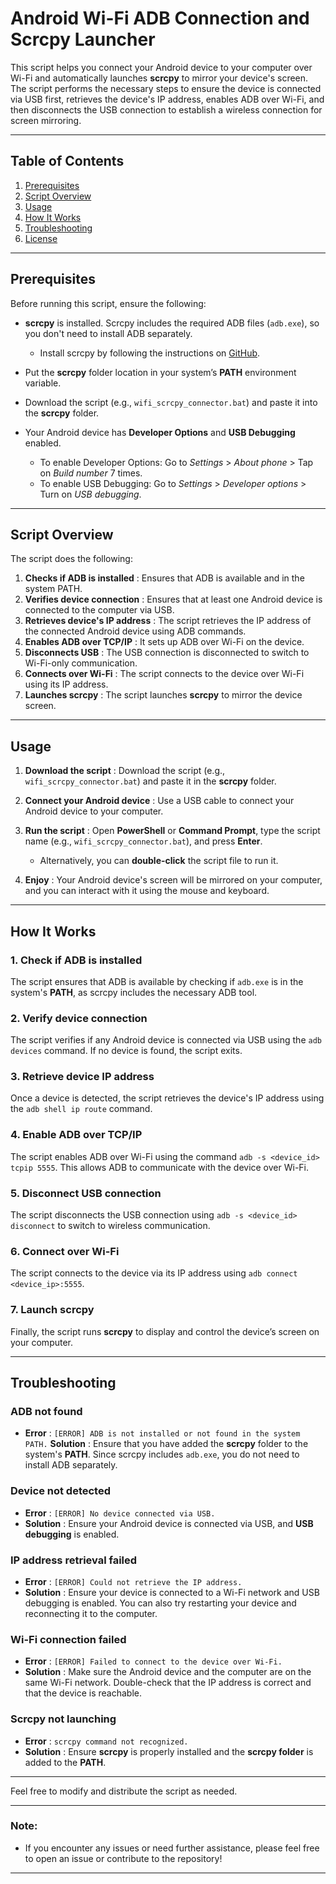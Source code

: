# Android Wi-Fi ADB Connection and Scrcpy Launcher

This script helps you connect your Android device to your computer over Wi-Fi and automatically launches **scrcpy** to mirror your device's screen. The script performs the necessary steps to ensure the device is connected via USB first, retrieves the device's IP address, enables ADB over Wi-Fi, and then disconnects the USB connection to establish a wireless connection for screen mirroring.

---

## Table of Contents

1. [Prerequisites]()
2. [Script Overview]()
3. [Usage]()
4. [How It Works]()
5. [Troubleshooting]()
6. [License]()

---

## Prerequisites

Before running this script, ensure the following:

* **scrcpy** is installed. Scrcpy includes the required ADB files (`adb.exe`), so you don't need to install ADB separately.

  * Install scrcpy by following the instructions on [GitHub](https://github.com/Genymobile/scrcpy).
* Put the **scrcpy** folder location in your system’s **PATH** environment variable.
* Download the script (e.g., `wifi_scrcpy_connector.bat`) and paste it into the **scrcpy** folder.
* Your Android device has **Developer Options** and **USB Debugging** enabled.

  * To enable Developer Options: Go to *Settings* > *About phone* > Tap on *Build number* 7 times.
  * To enable USB Debugging: Go to *Settings* > *Developer options* > Turn on *USB debugging*.

---

## Script Overview

The script does the following:

1. **Checks if ADB is installed** : Ensures that ADB is available and in the system PATH.
2. **Verifies device connection** : Ensures that at least one Android device is connected to the computer via USB.
3. **Retrieves device's IP address** : The script retrieves the IP address of the connected Android device using ADB commands.
4. **Enables ADB over TCP/IP** : It sets up ADB over Wi-Fi on the device.
5. **Disconnects USB** : The USB connection is disconnected to switch to Wi-Fi-only communication.
6. **Connects over Wi-Fi** : The script connects to the device over Wi-Fi using its IP address.
7. **Launches scrcpy** : The script launches **scrcpy** to mirror the device screen.

---

## Usage

1. **Download the script** : Download the script (e.g., `wifi_scrcpy_connector.bat`) and paste it in the **scrcpy** folder.
2. **Connect your Android device** : Use a USB cable to connect your Android device to your computer.
3. **Run the script** : Open **PowerShell** or **Command Prompt**, type the script name (e.g., `wifi_scrcpy_connector.bat`), and press **Enter**.

   * Alternatively, you can **double-click** the script file to run it.
4. **Enjoy** : Your Android device's screen will be mirrored on your computer, and you can interact with it using the mouse and keyboard.

---

## How It Works

### 1. Check if ADB is installed

The script ensures that ADB is available by checking if `adb.exe` is in the system's **PATH**, as scrcpy includes the necessary ADB tool.

### 2. Verify device connection

The script verifies if any Android device is connected via USB using the `adb devices` command. If no device is found, the script exits.

### 3. Retrieve device IP address

Once a device is detected, the script retrieves the device's IP address using the `adb shell ip route` command.

### 4. Enable ADB over TCP/IP

The script enables ADB over Wi-Fi using the command `adb -s <device_id> tcpip 5555`. This allows ADB to communicate with the device over Wi-Fi.

### 5. Disconnect USB connection

The script disconnects the USB connection using `adb -s <device_id> disconnect` to switch to wireless communication.

### 6. Connect over Wi-Fi

The script connects to the device via its IP address using `adb connect <device_ip>:5555`.

### 7. Launch scrcpy

Finally, the script runs **scrcpy** to display and control the device’s screen on your computer.

---

## Troubleshooting

### ADB not found

* **Error** : `[ERROR] ADB is not installed or not found in the system PATH.`
  **Solution** : Ensure that you have added the **scrcpy** folder to the system's **PATH**. Since scrcpy includes `adb.exe`, you do not need to install ADB separately.

### Device not detected

* **Error** : `[ERROR] No device connected via USB.`
* **Solution** : Ensure your Android device is connected via USB, and **USB debugging** is enabled.

### IP address retrieval failed

* **Error** : `[ERROR] Could not retrieve the IP address.`
* **Solution** : Ensure your device is connected to a Wi-Fi network and USB debugging is enabled. You can also try restarting your device and reconnecting it to the computer.

### Wi-Fi connection failed

* **Error** : `[ERROR] Failed to connect to the device over Wi-Fi.`
* **Solution** : Make sure the Android device and the computer are on the same Wi-Fi network. Double-check that the IP address is correct and that the device is reachable.

### Scrcpy not launching

* **Error** : `scrcpy command not recognized.`
* **Solution** : Ensure **scrcpy** is properly installed and the **scrcpy folder** is added to the **PATH**.

---

Feel free to modify and distribute the script as needed.

---

### Note:

* If you encounter any issues or need further assistance, please feel free to open an issue or contribute to the repository!

---
